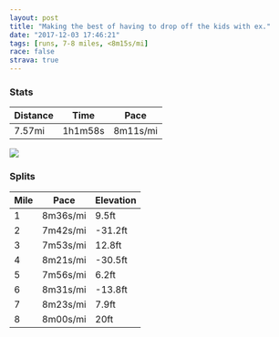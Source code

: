 ```yaml
---
layout: post
title: "Making the best of having to drop off the kids with ex."
date: "2017-12-03 17:46:21"
tags: [runs, 7-8 miles, <8m15s/mi]
race: false
strava: true
---
```


### Stats

| Distance | Time | Pace |
|----------|------|------|
|7.57mi|1h1m58s|8m11s/mi|

<img src='https://maps.googleapis.com/maps/api/staticmap?maptype=roadmap&path=enc:o{hwFllcbMoOrDsk@vnAg[tj@EzC}DdKaZbj@oUfi@sX|jAkCjByGvW_`@flBrEw\jCi@`HmXk@a@v@TwAoGue@{Lyp@cHeFbCwFvGAtBoHpCyEbJqDvQyBlAuAvEXrDfHnG[vAnEhJ&key=AIzaSyC1MId7bFpkLXNAaYhBSTb8jLyiSqzbDtM&size=800x800&markers=color:yellow|label:S|40.68296,-73.91447&markers=color:green|label:F|40.73342000000001,-73.98564000000005'>

### Splits

| Mile | Pace | Elevation |
|------|------|-----------|
|1|8m36s/mi|9.5ft|
|2|7m42s/mi|-31.2ft|
|3|7m53s/mi|12.8ft|
|4|8m21s/mi|-30.5ft|
|5|7m56s/mi|6.2ft|
|6|8m31s/mi|-13.8ft|
|7|8m23s/mi|7.9ft|
|8|8m00s/mi|20ft|
